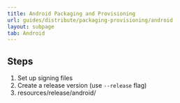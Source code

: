 ```yaml
---
title: Android Packaging and Provisioning 
url: guides/distribute/packaging-provisioning/android
layout: subpage
tab: Android
---
```


## Steps
1. Set up signing files
2. Create a release version (use `--release` flag)
3. resources/release/android/



